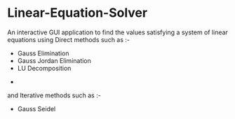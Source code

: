# Linear-Equation-Solver
An interactive GUI application to find the values satisfying a system of linear equations using
Direct methods such as :-
* Gauss Elimination
* Gauss Jordan Elimination
* LU Decomposition
-
and Iterative methods such as :-
* Gauss Seidel
